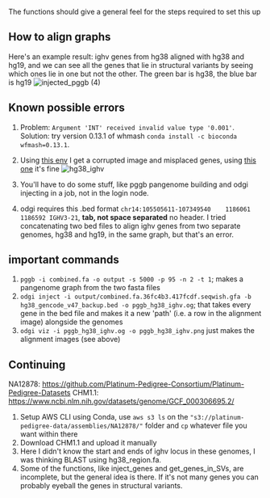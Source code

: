 The functions should give a general feel for the steps required to set this up

## How to align graphs

Here's an example result: ighv genes from hg38 aligned with hg38 and hg19, and we can see all the genes that lie in structural variants by seeing which ones lie in one but not the other. The green bar is hg38, the blue bar is hg19
![injected_pggb (4)](https://github.com/user-attachments/assets/36db6f84-2dd5-4b9e-ad8d-83ae32f0db5e)

## Known possible errors
1. Problem: `Argument 'INT' received invalid value type '0.001'`. Solution: try version 0.13.1 of whmash `conda install -c bioconda wfmash=0.13.1`.
2. Using [this env](https://pastebin.com/aauVRSus) I get a corrupted image and misplaced genes,  using [this one](https://pastebin.com/F2qNQmhP) it's fine
![hg38_ighv](https://github.com/user-attachments/assets/65eb0d29-0a78-44c2-85bc-40cd8bfc5b77)

4. You'll have to do some stuff, like pggb pangenome building and odgi injecting in a job, not in the login node.
5. odgi requires this .bed format `chr14:105505611-107349540	1186061	1186592	IGHV3-21`, **tab, not space separated** no header. I tried concatenating two bed files to align ighv genes from two separate genomes, hg38 and hg19, in the same graph, but that's an error.

## important commands
1. `pggb -i combined.fa -o output -s 5000 -p 95 -n 2 -t 1`; makes a pangenome graph from the two fasta files
2. `odgi inject -i output/combined.fa.36fc4b3.417fcdf.seqwish.gfa -b hg38_gencode_v47_backup.bed -o pggb_hg38_ighv.og`; that takes every gene in the bed file and makes it a new 'path' (i.e. a row in the alignment image) alongside the genomes
3. `odgi viz -i pggb_hg38_ighv.og -o pggb_hg38_ighv.png` just makes the alignment images (see above)

## Continuing
NA12878: https://github.com/Platinum-Pedigree-Consortium/Platinum-Pedigree-Datasets
CHM1.1: https://www.ncbi.nlm.nih.gov/datasets/genome/GCF_000306695.2/
1. Setup AWS CLI using Conda, use `aws s3 ls` on the `"s3://platinum-pedigree-data/assemblies/NA12878/"` folder and `cp` whatever file you want within there
2. Download CHM1.1 and upload it manually
3. Here I didn't know the start and ends of ighv locus in these genomes, I was thinking BLAST using hg38_region.fa. 
4. Some of the functions, like inject_genes and get_genes_in_SVs, are incomplete, but the general idea is there. If it's not many genes you can probably eyeball the genes in structural variants.
